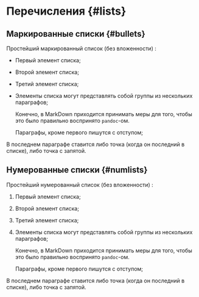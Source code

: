 Перечисления {#lists}
===========================
## Маркированные списки {#bullets}

Простейший маркированный список (без вложенности) :

 - Первый элемент списка;

 - Второй элемент списка;

 - Третий  элемент списка;

 - Элементы списка могут представлять собой группы из нескольких параграфов;

    Конечно, в MarkDown приходится принимать меры для того, чтобы это было правильно воспринято `pandoc`-ом.

    Параграфы, кроме первого пишутся с отступом;

В последнем параграфе ставится либо точка (когда он последний в списке), либо точка с запятой.

## Нумерованные списки {#numlists}

Простейший нумерованный список (без вложенности) :

1. Первый элемент списка;

1. Второй элемент списка;

1. Третий  элемент списка;

1. Элементы списка могут представлять собой группы из нескольких параграфов;

    Конечно, в MarkDown приходится принимать меры для того, чтобы это было правильно воспринято `pandoc`-ом.

    Параграфы, кроме первого пишутся с отступом;

В последнем параграфе ставится либо точка (когда он последний в списке), либо точка с запятой.

